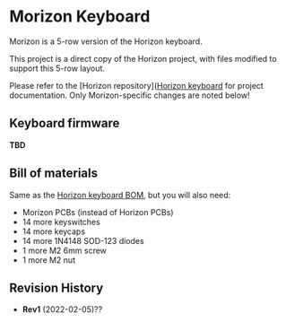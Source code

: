 # Morizon Keyboard

Morizon is a 5-row version of the Horizon keyboard.

This project is a direct copy of the Horizon project, with files modified to support this 5-row layout.

Please refer to the [Horizon repository]([Horizon keyboard](https://github.com/skarrmann/horizon) for project documentation. Only Morizon-specific changes are noted below!

## Keyboard firmware

**TBD**

## Bill of materials

Same as the [Horizon keyboard BOM](https://github.com/skarrmann/horizon/#bill-of-materials), but you will also need:

* Morizon PCBs (instead of Horizon PCBs)
* 14 more keyswitches
* 14 more keycaps
* 14 more 1N4148 SOD-123 diodes
* 1 more M2 6mm screw
* 1 more M2 nut

## Revision History

* **Rev1** (2022-02-05)??
